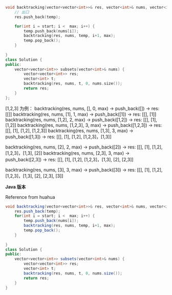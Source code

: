 ```cpp
void backtracking(vector<vector<int>>& res, vector<int>& nums, vector<int>& temp, int start, int max) {
    // 出口
    res.push_back(temp);

    for(int i = start; i <  max; i++) {
        temp.push_back(nums[i]);
        backtracking(res, nums, temp, i+1, max);
        temp.pop_back();
    }
    
}
class Solution {
public:
    vector<vector<int>> subsets(vector<int>& nums) {
        vector<vector<int>> res;
        vector<int> t;
        backtracking(res, nums, t, 0, nums.size());
        return res;
    }
};
```
[1,2,3] 为例：
backtracking(res, nums, [], 0, max) -> push_back([]) -> res: [[]]
backtracking(res, nums, [1], 1, max) -> push_back([1]) -> res: [[], [1]]
backtracking(res, nums, [1,2], 2, max) -> push_back([1,2]) -> res: [[], [1], [1,2]]
backtracking(res, nums, [1,2,3], 3, max) -> push_back([1,2,3]) -> res: [[], [1], [1,2], [1,2,3]]
backtracking(res, nums, [1,3], 3, max) -> push_back([1,3]) -> res: [[], [1], [1,2], [1,2,3]，[1,3]]

backtracking(res, nums, [2], 2, max) -> push_back([2]) -> res: [[], [1], [1,2], [1,2,3]，[1,3], [2]]
backtracking(res, nums, [2,3], 3, max) -> push_back([2,3]) -> res: [[], [1], [1,2], [1,2,3]，[1,3], [2], [2,3]]

backtracking(res, nums, [3], 3, max) -> push_back([3]) -> res: [[], [1], [1,2], [1,2,3]，[1,3], [2], [2,3], [3]]


**Java 版本**

Reference from huahua

```java
void backtracking(vector<vector<int>>& res, vector<int>& nums, vector<int>& temp, int start, int max) {
    res.push_back(temp);
    for(int i = start; i <  max; i++) {
        temp.push_back(nums[i]);
        backtracking(res, nums, temp, i+1, max);
        temp.pop_back();
    }
    
}
class Solution {
public:
    vector<vector<int>> subsets(vector<int>& nums) {
        vector<vector<int>> res;
        vector<int> t;
        backtracking(res, nums, t, 0, nums.size());
        return res;
    }
}
```